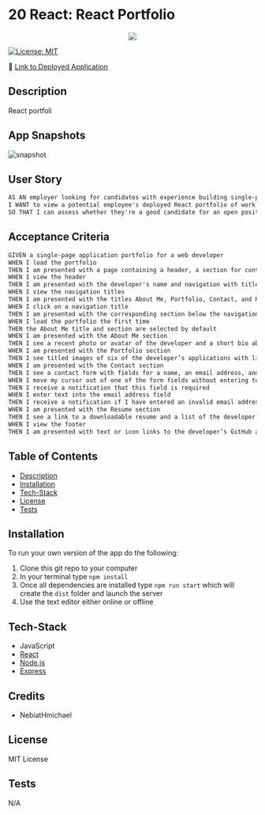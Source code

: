 # 20 React: React Portfolio

<p align="center">
  <img src="public/logo192.png">
</p>

[![License: MIT](https://img.shields.io/badge/License-MIT-yellow.svg)](https://opensource.org/licenses/MIT)

📌 [Link to Deployed Application]()


## Description

React portfoli

## App Snapshots
![snapshot](https://user-images.githubusercontent.com/104470467/219161436-a33808d9-a4d0-45a9-b6cb-853ca30c78be.png)



## User Story

```md
AS AN employer looking for candidates with experience building single-page applications
I WANT to view a potential employee's deployed React portfolio of work samples
SO THAT I can assess whether they're a good candidate for an open position

```

## Acceptance Criteria

```md
GIVEN a single-page application portfolio for a web developer
WHEN I load the portfolio
THEN I am presented with a page containing a header, a section for content, and a footer
WHEN I view the header
THEN I am presented with the developer's name and navigation with titles corresponding to different sections of the portfolio
WHEN I view the navigation titles
THEN I am presented with the titles About Me, Portfolio, Contact, and Resume, and the title corresponding to the current section is highlighted
WHEN I click on a navigation title
THEN I am presented with the corresponding section below the navigation without the page reloading and that title is highlighted
WHEN I load the portfolio the first time
THEN the About Me title and section are selected by default
WHEN I am presented with the About Me section
THEN I see a recent photo or avatar of the developer and a short bio about them
WHEN I am presented with the Portfolio section
THEN I see titled images of six of the developer’s applications with links to both the deployed applications and the corresponding GitHub repositories
WHEN I am presented with the Contact section
THEN I see a contact form with fields for a name, an email address, and a message
WHEN I move my cursor out of one of the form fields without entering text
THEN I receive a notification that this field is required
WHEN I enter text into the email address field
THEN I receive a notification if I have entered an invalid email address
WHEN I am presented with the Resume section
THEN I see a link to a downloadable resume and a list of the developer’s proficiencies
WHEN I view the footer
THEN I am presented with text or icon links to the developer’s GitHub and LinkedIn profiles, and their profile on a third platform (Stack Overflow, Twitter)

```

## Table of Contents

- [Description](#description)
- [Installation](#installation)
- [Tech-Stack](#Tech-Stack)
- [License](#license)
- [Tests](#tests)

## Installation

To run your own version of the app do the following:
1. Clone this git repo to your computer
2. In your terminal type `npm install` 
3. Once all dependencies are installed type `npm run start` which will create the `dist` folder and launch the server 
4. Use the text editor either online or offline

## Tech-Stack
- JavaScript
- [React](https://beta.reactjs.org/learn)
- [Node.js](https://nodejs.org/en/)
- [Express](https://expressjs.com/)


## Credits

* NebiatHmichael

## License

MIT License

## Tests

N/A
